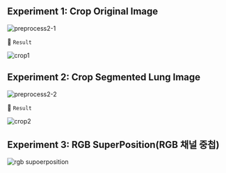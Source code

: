 ## Experiment 1: Crop Original Image

![preprocess2-1](https://github.com/user-attachments/assets/87862415-6441-4c97-ba84-b55dc4c22ba4)

📌 `Result`

![crop1](https://github.com/user-attachments/assets/192f9bee-453b-413d-9cd0-6f7799b507a0)



## Experiment 2: Crop Segmented Lung Image

![preprocess2-2](https://github.com/user-attachments/assets/5ede353d-91d8-47c1-9e2b-b23964128648)

📌 `Result`

![crop2](https://github.com/user-attachments/assets/b077fcf3-2137-44f9-9793-40808c5dc6ae)



## Experiment 3: RGB SuperPosition(RGB 채널 중첩)

![rgb supoerposition](https://github.com/user-attachments/assets/23941c14-87d2-43e6-b5fa-87755d280d37)
